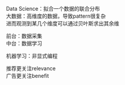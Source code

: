 Data Science：拟合一个数据的联合分布    
大数据：高维度的数据，导致pattern很复杂    
进而观测到某几个维度可以通过贝叶斯求出其余维    
   

前台：数据采集    
中台：数据学习   
   
   
机器学习：非显式编程    
   
   
推荐更关注relevance    
广告更关注benefit    
   

